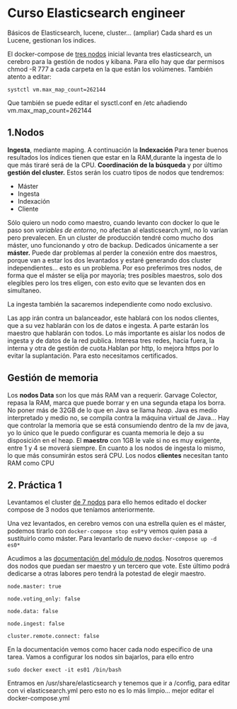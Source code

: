 # Curso Elasticsearch engineer

Básicos de Elasticsearch, lucene, cluster... (ampliar) Cada shard es un Lucene, gestionan los indices.

El docker-compose de [tres nodos](https://github.com/drj3ky11/Elasticsearch-course/blob/master/elk-3cluster.yml) inicial levanta tres elasticsearch, un cerebro para la gestión de nodos y kibana. Para ello hay que dar permisos chmod -R 777 a cada carpeta en la que están los volúmenes. También atento a editar:

`systctl vm.max_map_count=262144`

Que también se puede editar el sysctl.conf en /etc añadiendo vm.max_map_count=262144

## 1.Nodos

**Ingesta**, mediante maping. A continuación la **Indexación** Para tener buenos resultados los índices tienen que estar en la RAM,durante la ingesta de lo que más tiraré será de la CPU. **Coordinación de la búsqueda** y por último **gestión del cluster.**  Estos serán los cuatro tipos de nodos que tendremos:

+ Máster
+ Ingesta
+ Indexación
+ Cliente

Sólo quiero un nodo como maestro, cuando levanto con docker lo que le paso son *variables de entorno*, no afectan al elasticsearch.yml, no lo varían pero prevalecen. En un cluster de producción tendré como mucho dos máster, uno funcionando y otro de backup. Dedicados únicamente a ser **máster.** Puede dar problemas al perder la conexión entre dos maestros, porque van a estar los dos levantados y estaré generando dos cluster independientes... esto es un problema. Por eso preferimos tres nodos, de forma que el máster se elija por mayoría; tres posibles maestros, solo dos elegibles pero los tres eligen, con esto evito que se levanten dos en simultaneo.

La ingesta también la sacaremos independiente como nodo exclusivo.

Las app irán contra un balanceador, este hablará con los nodos clientes, que a su vez hablarán con los de datos e ingesta. A parte estarán los maestro que hablarán con todos. Lo más importante es aislar los nodos de ingesta y de datos de la red publica. Interesa tres redes, hacia fuera, la interna y otra de gestión de cuota.Hablan por http, lo mejora https por lo evitar la suplantación. Para esto necesitamos certificados.

## Gestión de memoria

Los **nodos Data** son los que más RAM van a requerir. Garvage Colector, repasa la RAM, marca que puede borrar y en una segunda etapa los borra. No poner más de 32GB de lo que en Java se llama *heap.* Java es medio interpretado y medio no, se compila contra la máquina virtual de Java... Hay que controlar la memoria que se está consumiendo dentro de la mv de java, yo lo único que le puedo configurar es cuanta memoria le dejo a su disposición en el heap. 
El **maestro** con 1GB le vale si no es muy exigente, entre 1 y 4 se moverá siempre. En cuanto a los nodos de ingesta lo mismo, lo que más consumirán estos será CPU. Los nodos **clientes** necesitan tanto RAM como CPU

## 2. Práctica 1

Levantamos el cluster [de 7 nodos](https://github.com/drj3ky11/Elasticsearch-course/blob/master/elk-cluster7node.yml) para ello hemos editado el docker compose de 3 nodos que teníamos anteriormente.

Una vez levantados, en cerebro vemos con una estrella quíen es el máster, podemos tirarlo con `docker-compose stop es0*`y vemos quíen pasa a sustituirlo como máster. Para levantarlo de nuevo `docker-compose up -d es0*`

Acudimos a las [documentación del módulo de nodos](https://www.elastic.co/guide/en/elasticsearch/reference/current/modules-node.html). Nosotros queremos dos nodos que puedan ser maestro y un tercero que vote. Este último podrá dedicarse a otras labores pero tendrá la potestad de elegir maestro.

`node.master: true`

`node.voting_only: false`

`node.data: false`

`node.ingest: false` 

`cluster.remote.connect: false`

En la documentación vemos como hacer cada nodo especifico de una tarea.
Vamos a configurar los nodos sin bajarlos, para ello entro 

`sudo docker exect -it es01 /bin/bash`

Entramos en /usr/share/elasticsearch y tenemos que ir a /config, para editar con vi elasticsearch.yml pero esto no es lo más limpio... mejor editar el docker-compose.yml
